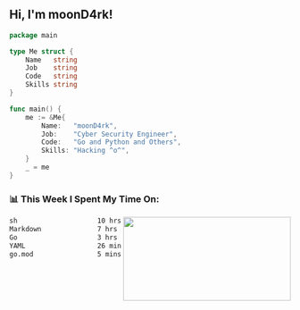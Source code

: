 <h2> Hi, I'm moonD4rk!</h2>

```go
package main

type Me struct {
	Name   string
	Job    string
	Code   string
	Skills string
}

func main() {
	me := &Me{
		Name:   "moonD4rk",
		Job:    "Cyber Security Engineer",
		Code:   "Go and Python and Others",
		Skills: "Hacking ^o^",
	}
	_ = me
}
```

<h3>📊 This Week I Spent My Time On:</h3>
<img align='right' src="https://github-readme-stats.vercel.app/api?username=moond4rk&show_icons=true&theme=radical", width="300" height="150">

<!--START_SECTION:waka-->

```txt
sh                    10 hrs 3 mins   ███████████▒░░░░░░░░░░░░░   45.19 %
Markdown              7 hrs 51 mins   ████████▓░░░░░░░░░░░░░░░░   35.29 %
Go                    3 hrs 38 mins   ████░░░░░░░░░░░░░░░░░░░░░   16.40 %
YAML                  26 mins         ▒░░░░░░░░░░░░░░░░░░░░░░░░   01.95 %
go.mod                5 mins          ░░░░░░░░░░░░░░░░░░░░░░░░░   00.41 %
```

<!--END_SECTION:waka-->

